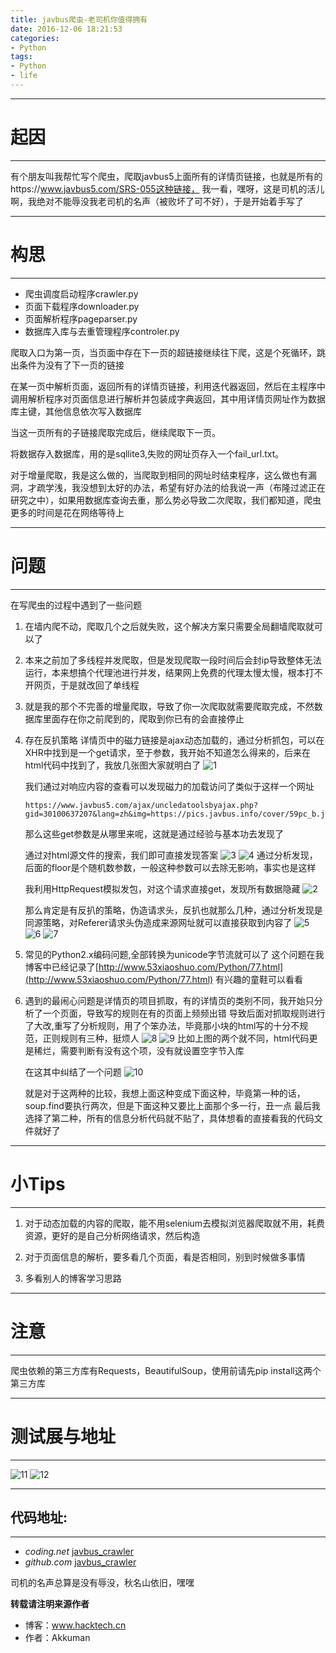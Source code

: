 ```yaml
---
title: javbus爬虫-老司机你值得拥有
date: 2016-12-06 18:21:53
categories: 
- Python
tags:
- Python
- life
---
```


-----
# 起因
-----

有个朋友叫我帮忙写个爬虫，爬取javbus5上面所有的详情页链接，也就是所有的https://www.javbus5.com/SRS-055这种链接，
我一看，嘿呀，这是司机的活儿啊，我绝对不能辱没我老司机的名声（被败坏了可不好），于是开始着手写了

-----
# 构思
-----

 - 爬虫调度启动程序crawler.py
 - 页面下载程序downloader.py
 - 页面解析程序pageparser.py
 - 数据库入库与去重管理程序controler.py


<!--more-->


爬取入口为第一页，当页面中存在下一页的超链接继续往下爬，这是个死循环，跳出条件为没有了下一页的链接

在某一页中解析页面，返回所有的详情页链接，利用迭代器返回，然后在主程序中调用解析程序对页面信息进行解析并包装成字典返回，其中用详情页网址作为数据库主键，其他信息依次写入数据库

当这一页所有的子链接爬取完成后，继续爬取下一页。

将数据存入数据库，用的是sqllite3,失败的网址页存入一个fail_url.txt。

对于增量爬取，我是这么做的，当爬取到相同的网址时结束程序，这么做也有漏洞，才疏学浅，我没想到太好的办法，希望有好办法的给我说一声（布隆过滤正在研究之中），如果用数据库查询去重，那么势必导致二次爬取，我们都知道，爬虫更多的时间是花在网络等待上

-----
# 问题
-----

在写爬虫的过程中遇到了一些问题

1. 在墙内爬不动，爬取几个之后就失败，这个解决方案只需要全局翻墙爬取就可以了

2. 本来之前加了多线程并发爬取，但是发现爬取一段时间后会封ip导致整体无法运行，本来想搞个代理池进行并发，结果网上免费的代理太慢太慢，根本打不开网页，于是就改回了单线程

3. 就是我的那个不完善的增量爬取，导致了你一次爬取就需要爬取完成，不然数据库里面存在你之前爬到的，爬取到你已有的会直接停止

4. 存在反扒策略
   详情页中的磁力链接是ajax动态加载的，通过分析抓包，可以在XHR中找到是一个get请求，至于参数，我开始不知道怎么得来的，后来在html代码中找到了，我放几张图大家就明白了
   ![1](/images/uploads/javbus_001.jpg)

   我们通过对响应内容的查看可以发现磁力的加载访问了类似于这样一个网址

   ```
   https://www.javbus5.com/ajax/uncledatoolsbyajax.php?gid=30100637207&lang=zh&img=https://pics.javbus.info/cover/59pc_b.jpg&uc=0&floor=921
   ```

   那么这些get参数是从哪里来呢，这就是通过经验与基本功去发现了

   通过对html源文件的搜索，我们即可直接发现答案
   ![3](/images/uploads/javbus_003.png)
   ![4](/images/uploads/javbus_004.png)
   通过分析发现，后面的floor是个随机数参数，一般这种参数可以去除无影响，事实也是这样
   
   我利用HttpRequest模拟发包，对这个请求直接get，发现所有数据隐藏
   ![2](/images/uploads/javbus_002.png)

   那么肯定是有反扒的策略，伪造请求头，反扒也就那么几种，通过分析发现是同源策略，对Referer请求头伪造成来源网址就可以直接获取到内容了
   ![5](/images/uploads/javbus_005.png)
   ![6](/images/uploads/javbus_006.jpg)
   ![7](/images/uploads/javbus_007.png)

5. 常见的Python2.x编码问题,全部转换为unicode字节流就可以了
    这个问题在我博客中已经记录了[http://www.53xiaoshuo.com/Python/77.html](http://www.53xiaoshuo.com/Python/77.html)
    有兴趣的童鞋可以看看

6. 遇到的最闹心问题是详情页的项目抓取，有的详情页的类别不同，我开始只分析了一个页面，导致写的规则在有的页面上频频出错
   导致后面对抓取规则进行了大改,重写了分析规则，用了个笨办法，毕竟那小块的html写的十分不规范，正则规则有三种，挺烦人
   ![8](/images/uploads/javbus_008.png)
   ![9](/images/uploads/javbus_009.jpg)
   比如上图的两个就不同，html代码更是稀烂，需要判断有没有这个项，没有就设置空字节入库

   在这其中纠结了一个问题
   ![10](/images/uploads/javbus_010.png)

   就是对于这两种的比较，我想上面这种变成下面这种，毕竟第一种的话，soup.find要执行两次，但是下面这种又要比上面那个多一行，丑一点
   最后我选择了第二种，所有的信息分析代码就不贴了，具体想看的直接看我的代码文件就好了


-----
# 小Tips
-----

1. 对于动态加载的内容的爬取，能不用selenium去模拟浏览器爬取就不用，耗费资源，更好的是自己分析网络请求，然后构造

2. 对于页面信息的解析，要多看几个页面，看是否相同，别到时候做多事情

3. 多看别人的博客学习思路


-----
# 注意
-----
爬虫依赖的第三方库有Requests，BeautifulSoup，使用前请先pip install这两个第三方库

-----
# 测试展与地址
-----
![11](/images/uploads/466d7056765049516e67716e3835566258745853646144674f6c6143.jpg)
![12](/images/uploads/46706866344b6a686d455249753850556f716c77774966504178354c.jpg)

-----
## 代码地址:
-----
- *coding.net*    [javbus_crawler](https://coding.net/u/Akkuman/p/Javbus_crawler)
- *github.com*    [javbus_crawler](https://github.com/akkuman/Javbus_crawler)

司机的名声总算是没有辱没，秋名山依旧，嘿嘿

**转载请注明来源作者**
 - 博客：www.hacktech.cn
 - 作者：Akkuman





